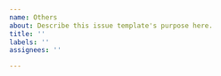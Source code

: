 ```yaml
---
name: Others
about: Describe this issue template's purpose here.
title: ''
labels: ''
assignees: ''

---
```



